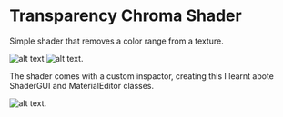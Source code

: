 # Transparency Chroma Shader

Simple shader that removes a color range from a texture.  

![alt text](https://github.com/TutanDev/UnityPortfolio/blob/documentation/TransparentChromaShader/TransChromaOff.JPG) 
![alt text](https://github.com/TutanDev/UnityPortfolio/blob/documentation/TransparentChromaShader/TransChromaOn.JPG).


The shader comes with a custom inspactor, creating this I learnt abote ShaderGUI and MaterialEditor classes.

![alt text](https://github.com/TutanDev/UnityPortfolio/blob/documentation/TransparentChromaShader/TransChromaEditor.JPG).
